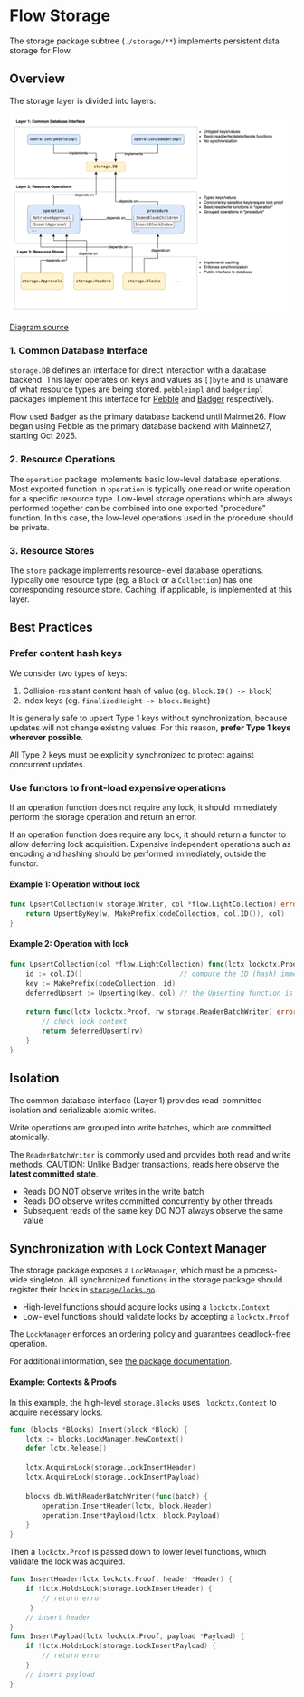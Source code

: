# Flow Storage

The storage package subtree (`./storage/**`) implements persistent data storage for Flow. 

## Overview
The storage layer is divided into layers:

![Storage Layer Diagram](../docs/images/Storage_Layer_Overview.png)

[Diagram source](https://drive.google.com/file/d/1nF5k4RT78vRB8n5C5Nwalc2PdX-k2uKP/view?usp=sharing)

### 1. Common Database Interface
`storage.DB` defines an interface for direct interaction with a database backend.
This layer operates on keys and values as `[]byte` and is unaware of what resource types are being stored.
`pebbleimpl` and `badgerimpl` packages implement this interface for [Pebble](https://github.com/cockroachdb/pebble) and [Badger](https://github.com/hypermodeinc/badger) respectively.

Flow used Badger as the primary database backend until Mainnet26.
Flow began using Pebble as the primary database backend with Mainnet27, starting Oct 2025.

### 2. Resource Operations
The `operation` package implements basic low-level database operations.
Most exported function in `operation` is typically one read or write operation for a specific resource type.
Low-level storage operations which are always performed together can be combined into one exported "procedure" function.
In this case, the low-level operations used in the procedure should be private.

### 3. Resource Stores
The `store` package implements resource-level database operations.
Typically one resource type (eg. a `Block` or a `Collection`) has one corresponding resource store.
Caching, if applicable, is implemented at this layer.

## Best Practices

### Prefer content hash keys
We consider two types of keys:
1. Collision-resistant content hash of value (eg. `block.ID() -> block`) 
2. Index keys (eg. `finalizedHeight -> block.Height`)

It is generally safe to upsert Type 1 keys without synchronization, because updates will not change existing values.
For this reason, **prefer Type 1 keys wherever possible**.

All Type 2 keys must be explicitly synchronized to protect against concurrent updates.

### Use functors to front-load expensive operations
If an operation function does not require any lock, it should immediately perform the storage operation and return an error.

If an operation function does require any lock, it should return a functor to allow deferring lock acquisition.
Expensive independent operations such as encoding and hashing should be performed immediately, outside the functor.

#### Example 1: Operation without lock
```go
func UpsertCollection(w storage.Writer, col *flow.LightCollection) error {
	return UpsertByKey(w, MakePrefix(codeCollection, col.ID()), col)
}
```

#### Example 2: Operation with lock
```go
func UpsertCollection(col *flow.LightCollection) func(lctx lockctx.Proof, rw storage.ReaderBatchWriter) error {
	id := col.ID()                        // compute the ID (hash) immediately before acquiring the lock
	key := MakePrefix(codeCollection, id)
	deferredUpsert := Upserting(key, col) // the Upserting function is a helper to perform encoding before acquiring the lock
	
	return func(lctx lockctx.Proof, rw storage.ReaderBatchWriter) error {
		// check lock context
		return deferredUpsert(rw)
	}
}
```


## Isolation
The common database interface (Layer 1) provides read-committed isolation and serializable atomic writes.

Write operations are grouped into write batches, which are committed atomically.

The `ReaderBatchWriter` is commonly used and provides both read and write methods.
CAUTION: Unlike Badger transactions, reads here observe the **latest committed state**.
- Reads DO NOT observe writes in the write batch
- Reads DO observe writes committed concurrently by other threads
- Subsequent reads of the same key DO NOT always observe the same value

## Synchronization with Lock Context Manager
The storage package exposes a `LockManager`, which must be a process-wide singleton.
All synchronized functions in the storage package should register their locks in [`storage/locks.go`](locks.go).
- High-level functions should acquire locks using a `lockctx.Context`
- Low-level functions should validate locks by accepting a `lockctx.Proof`

The `LockManager` enforces an ordering policy and guarantees deadlock-free operation.

For additional information, see [the package documentation](https://github.com/jordanschalm/lockctx).

#### Example: Contexts & Proofs
In this example, the high-level `storage.Blocks` uses ` lockctx.Context` to acquire necessary locks.
```go
func (blocks *Blocks) Insert(block *Block) {
	lctx := blocks.LockManager.NewContext()
	defer lctx.Release()
	
	lctx.AcquireLock(storage.LockInsertHeader)
	lctx.AcquireLock(storage.LockInsertPayload)

	blocks.db.WithReaderBatchWriter(func(batch) {
		operation.InsertHeader(lctx, block.Header)
		operation.InsertPayload(lctx, block.Payload)
	}
}
```
Then a `lockctx.Proof` is passed down to lower level functions, which validate the lock was acquired.
```go
func InsertHeader(lctx lockctx.Proof, header *Header) {
	if !lctx.HoldsLock(storage.LockInsertHeader) {
		// return error
	 }
	// insert header
}
func InsertPayload(lctx lockctx.Proof, payload *Payload) {
	if !lctx.HoldsLock(storage.LockInsertPayload) {
		// return error
	}
	// insert payload
}
```

